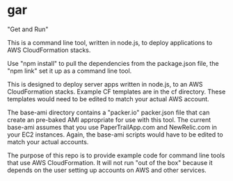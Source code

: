 # gar

"Get and Run"

This is a command line tool, written in node.js, to deploy applications to AWS CloudFormation stacks. 

Use "npm install" to pull the dependencies from the package.json file, the "npm link" set it up as a command line tool.

This is designed to deploy server apps written in node.js, to an AWS CloudFormation stacks. Example CF templates are in the cf directory. These templates would need to be edited to match your actual AWS account.

The base-ami directory contains a "packer.io" packer.json file that can create an pre-baked AMI appropriate for use with this tool. The current base-ami assumes that you use PaperTrailApp.com and NewRelic.com in your EC2 instances. Again, the base-ami scripts would have to be edited to match your actual accounts.

The purpose of this repo is to provide example code for command line tools that use AWS CloudFormation. It will not run "out of the box" because it depends on the user setting up accounts on AWS and other services.